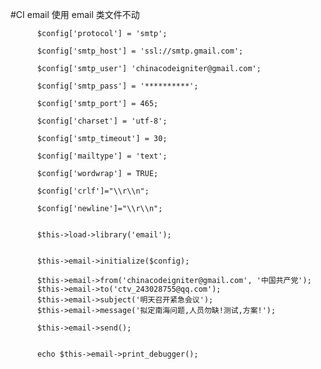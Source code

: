 #CI  email 使用
email 类文件不动



   
    
          $config['protocol'] = 'smtp';
   
          $config['smtp_host'] = 'ssl://smtp.gmail.com';
          
          $config['smtp_user'] 'chinacodeigniter@gmail.com';
          
          $config['smtp_pass'] = '**********';
          
          $config['smtp_port'] = 465;
          
          $config['charset'] = 'utf-8';
        
          $config['smtp_timeout'] = 30;
        
          $config['mailtype'] = 'text';
         
          $config['wordwrap'] = TRUE;
        
          $config['crlf']="\\r\\n";  
        
          $config['newline']="\\r\\n";
         
         
          $this->load->library('email');
        

          $this->email->initialize($config);
          
          $this->email->from('chinacodeigniter@gmail.com', '中国共产党');
          $this->email->to('ctv_243028755@qq.com');
          $this->email->subject('明天召开紧急会议');
          $this->email->message('拟定南海问题,人员勿缺!测试,方案!');
          
          $this->email->send();


          echo $this->email->print_debugger();



